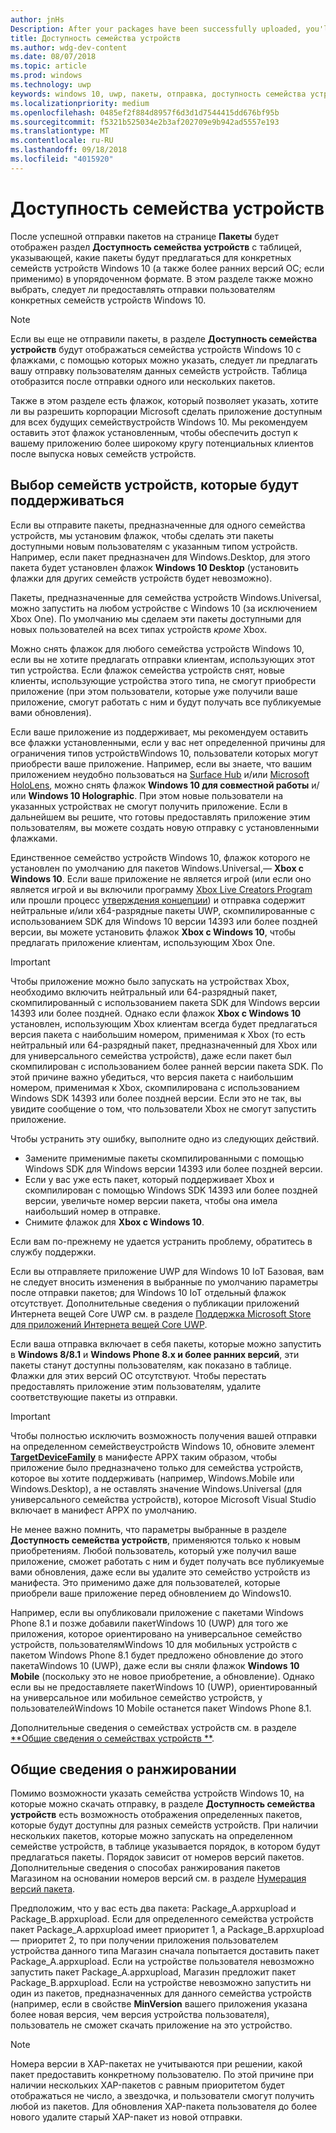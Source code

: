```yaml
---
author: jnHs
Description: After your packages have been successfully uploaded, you'll see a table that indicates which packages will be offered to specific Windows 10 device families (and earlier OS versions, if applicable), in ranked order.
title: Доступность семейства устройств
ms.author: wdg-dev-content
ms.date: 08/07/2018
ms.topic: article
ms.prod: windows
ms.technology: uwp
keywords: windows 10, uwp, пакеты, отправка, доступность семейства устройств
ms.localizationpriority: medium
ms.openlocfilehash: 0485ef2f884d8957f6d3d1d7544415dd676bf95b
ms.sourcegitcommit: f5321b525034e2b3af202709e9b942ad5557e193
ms.translationtype: MT
ms.contentlocale: ru-RU
ms.lasthandoff: 09/18/2018
ms.locfileid: "4015920"
---
```

# <a name="device-family-availability"></a>Доступность семейства устройств

После успешной отправки пакетов на странице **Пакеты** будет отображен раздел **Доступность семейства устройств** с таблицей, указывающей, какие пакеты будут предлагаться для конкретных семейств устройств Windows 10 (а также более ранних версий ОС; если применимо) в упорядоченном формате. В этом разделе также можно выбрать, следует ли предоставлять отправки пользователям конкретных семейств устройств Windows 10.

> [!NOTE]
> Если вы еще не отправили пакеты, в разделе **Доступность семейства устройств** будут отображаться семейства устройств Windows 10 с флажками, с помощью которых можно указать, следует ли предлагать вашу отправку пользователям данных семейств устройств. Таблица отобразится после отправки одного или нескольких пакетов.

Также в этом разделе есть флажок, который позволяет указать, хотите ли вы разрешить корпорации Microsoft сделать приложение доступным для всех будущих семействустройств Windows 10. Мы рекомендуем оставить этот флажок установленным, чтобы обеспечить доступ к вашему приложению более широкому кругу потенциальных клиентов после выпуска новых семейств устройств.


## <a name="choosing-which-device-families-to-support"></a>Выбор семейств устройств, которые будут поддерживаться

Если вы отправите пакеты, предназначенные для одного семейства устройств, мы установим флажок, чтобы сделать эти пакеты доступными новым пользователям с указанным типом устройств. Например, если пакет предназначен для Windows.Desktop, для этого пакета будет установлен флажок **Windows 10 Desktop** (установить флажки для других семейств устройств будет невозможно).

Пакеты, предназначенные для семейства устройств Windows.Universal, можно запустить на любом устройстве с Windows 10 (за исключением Xbox One). По умолчанию мы сделаем эти пакеты доступными для новых пользователей на всех типах устройств *кроме* Xbox.

Можно снять флажок для любого семейства устройств Windows 10, если вы не хотите предлагать отправки клиентам, использующих этот тип устройства. Если флажок семейства устройств снят, новые клиенты, использующие устройства этого типа, не смогут приобрести приложение (при этом пользователи, которые уже получили ваше приложение, смогут работать с ним и будут получать все публикуемые вами обновления).

Если ваше приложение из поддерживает, мы рекомендуем оставить все флажки установленными, если у вас нет определенной причины для ограничения типов устройствWindows 10, пользователи которых могут приобрести ваше приложение. Например, если вы знаете, что вашим приложением неудобно пользоваться на [Surface Hub](https://developer.microsoft.com/windows/surfacehub) и/или [Microsoft HoloLens](https://developer.microsoft.com/windows/mixed-reality), можно снять флажок **Windows 10 для совместной работы** и/или **Windows 10 Holographic**. При этом новые пользователи на указанных устройствах не смогут получить приложение. Если в дальнейшем вы решите, что готовы предоставлять приложение этим пользователям, вы можете создать новую отправку с установленными флажками.

<span id="xbox" />

Единственное семейство устройств Windows 10, флажок которого не установлен по умолчанию для пакетов Windows.Universal,— **Xbox с Windows 10**. Если ваше приложение не является игрой (или если оно является игрой и вы включили программу [Xbox Live Creators Program](../xbox-live/get-started-with-creators/get-started-with-xbox-live-creators.md) или прошли процесс [утверждения концепции](../gaming/concept-approval.md)) и отправка содержит нейтральные и/или x64-разрядные пакеты UWP, скомпилированные с использованием SDK для Windows 10 версии 14393 или более поздней версии, вы можете установить флажок **Xbox с Windows 10**, чтобы предлагать приложение клиентам, использующим Xbox One.

> [!IMPORTANT]
> Чтобы приложение можно было запускать на устройствах Xbox, необходимо включить нейтральный или 64-разрядный пакет, скомпилированный с использованием пакета SDK для Windows версии 14393 или более поздней. Однако если флажок **Xbox с Windows 10** установлен, использующим Xbox клиентам всегда будет предлагаться версия пакета с наибольшим номером, применимая к Xbox (то есть нейтральный или 64-разрядный пакет, предназначенный для Xbox или для универсального семейства устройств), даже если пакет был скомпилирован с использованием более ранней версии пакета SDK. По этой причине важно убедиться, что версия пакета с наибольшим номером, применимая к Xbox, скомпилирована с использованием Windows SDK 14393 или более поздней версии. Если это не так, вы увидите сообщение о том, что пользователи Xbox не смогут запустить приложение. 
> 
> Чтобы устранить эту ошибку, выполните одно из следующих действий.
> - Замените применимые пакеты скомпилированными с помощью Windows SDK для Windows версии 14393 или более поздней версии.
> - Если у вас уже есть пакет, который поддерживает Xbox и cкомпилирован с помощью Windows SDK 14393 или более поздней версии, увеличьте номер версии пакета, чтобы она имела наибольший номер в отправке.
> - Снимите флажок для **Xbox с Windows 10**.
>   
> Если вам по-прежнему не удается устранить проблему, обратитесь в службу поддержки.

Если вы отправляете приложение UWP для Windows 10 IoT Базовая, вам не следует вносить изменения в выбранные по умолчанию параметры после отправки пакетов; для Windows 10 IoT отдельный флажок отсутствует. Дополнительные сведения о публикации приложений Интернета вещей Core UWP см. в разделе [Поддержка Microsoft Store для приложений Интернета вещей Core UWP](https://docs.microsoft.com/windows/iot-core/commercialize-your-device/installingandservicing).

Если ваша отправка включает в себя пакеты, которые можно запустить в **Windows 8/8.1** и **Windows Phone 8.x и более ранних версий**, эти пакеты станут доступны пользователям, как показано в таблице. Флажки для этих версий ОС отсутствуют. Чтобы перестать предоставлять приложение этим пользователям, удалите соответствующие пакеты из отправки.

> [!IMPORTANT]
> Чтобы полностью исключить возможность получения вашей отправки на определенном семействеустройств Windows 10, обновите элемент [**TargetDeviceFamily**](https://docs.microsoft.com/uwp/schemas/appxpackage/uapmanifestschema/element-targetdevicefamily) в манифесте APPX таким образом, чтобы приложение было предназначено только для семейства устройств, которое вы хотите поддерживать (например, Windows.Mobile или Windows.Desktop), а не оставлять значение Windows.Universal (для универсального семейства устройств), которое Microsoft Visual Studio включает в манифест APPX по умолчанию.

Не менее важно помнить, что параметры выбранные в разделе **Доступность семейства устройств**, применяются только к новым приобретениям. Любой пользователь, который уже получил ваше приложение, сможет работать с ним и будет получать все публикуемые вами обновления, даже если вы удалите это семейство устройств из манифеста. Это применимо даже для пользователей, которые приобрели ваше приложение перед обновлением до Windows10.

Например, если вы опубликовали приложение с пакетами Windows Phone 8.1 и позже добавили пакетWindows 10 (UWP) для того же приложения, которое ориентировано на универсальное семейство устройств, пользователямWindows 10 для мобильных устройств с пакетом Windows Phone 8.1 будет предложено обновление до этого пакетаWindows 10 (UWP), даже если вы сняли флажок **Windows 10 Mobile** (поскольку это не новое приобретение, а обновление). Однако если вы не предоставляете пакетWindows 10 (UWP), ориентированный на универсальное или мобильное семейство устройств, у пользователейWindows 10 Mobile останется пакет Windows Phone 8.1.

Дополнительные сведения о семействах устройств см. в разделе [**Общие сведения о семействах устройств **](https://docs.microsoft.com/uwp/extension-sdks/device-families-overview).

## <a name="understanding-ranking"></a>Общие сведения о ранжировании

Помимо возможности указать семейства устройств Windows 10, на которые можно скачать отправку, в разделе **Доступность семейства устройств** есть возможность отображения определенных пакетов, которые будут доступны для разных семейств устройств. При наличии нескольких пакетов, которые можно запускать на определенном семействе устройств, в таблице указывается порядок, в котором будут предлагаться пакеты. Порядок зависит от номеров версий пакетов. Дополнительные сведения о способах ранжирования пакетов Магазином на основании номеров версий см. в разделе [Нумерация версий пакета](package-version-numbering.md). 

Предположим, что у вас есть два пакета: Package_A.appxupload и Package_B.appxupload. Если для определенного семейства устройств пакет Package_A.appxupload имеет приоритет 1, а Package_B.appxupload — приоритет 2, то при получении приложения пользователем устройства данного типа Магазин сначала попытается доставить пакет Package_A.appxupload. Если на устройстве пользователя невозможно запустить пакет Package_A.appxupload, Магазин предложит пакет Package_B.appxupload. Если на устройстве невозможно запустить ни один из пакетов, предназначенных для данного семейства устройств (например, если в свойстве **MinVersion** вашего приложения указана более новая версия, чем версия устройства пользователя), пользователь не сможет скачать приложение на это устройство.

> [!NOTE]
> Номера версии в XAP-пакетах не учитываются при решении, какой пакет предоставить конкретному пользователю. По этой причине при наличии нескольких XAP-пакетов с равным приоритетом будет отображаться не число, а звездочка, и пользователи смогут получить любой из пакетов. Для обновления XAP-пакета пользователя до более нового удалите старый XAP-пакет из новой отправки.

